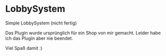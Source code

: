 # LobbySystem
 Simple LobbySystem (nicht fertig)

Das Plugin wurde ursprünglich für ein Shop von mir gemacht.
Leider habe ich das Plugin aber nie beendet.

Viel Spaß damit :)
